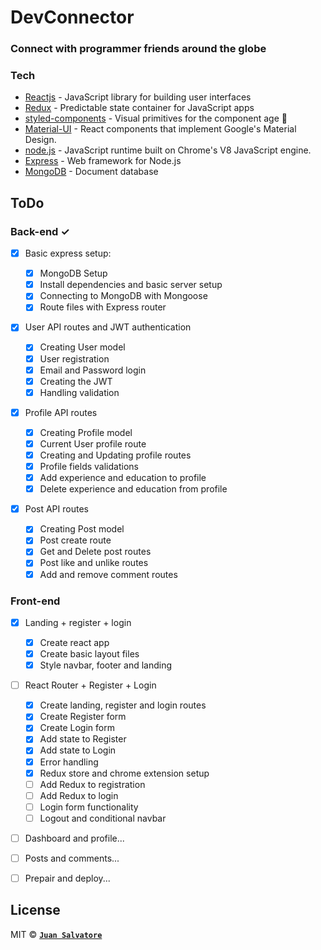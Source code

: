 # DevConnector

### Connect with programmer friends around the globe

### Tech

- [Reactjs](https://reactjs.org/) - JavaScript library for building user interfaces
- [Redux](https://redux.js.org/) - Predictable state container for JavaScript apps
- [styled-components](https://www.styled-components.com/) - Visual primitives for the component age 💅
- [Material-UI](https://material-ui.com/) - React components that implement Google's Material Design.
- [node.js](https://nodejs.org/) - JavaScript runtime built on Chrome's V8 JavaScript engine.
- [Express](https://expressjs.com/) - Web framework for Node.js
- [MongoDB](https://www.mongodb.com/) - Document database

## ToDo

### Back-end ✓

- [x] Basic express setup:

  - [x] MongoDB Setup
  - [x] Install dependencies and basic server setup
  - [x] Connecting to MongoDB with Mongoose
  - [x] Route files with Express router

- [x] User API routes and JWT authentication

  - [x] Creating User model
  - [x] User registration
  - [x] Email and Password login
  - [x] Creating the JWT
  - [x] Handling validation

- [x] Profile API routes

  - [x] Creating Profile model
  - [x] Current User profile route
  - [x] Creating and Updating profile routes
  - [x] Profile fields validations
  - [x] Add experience and education to profile
  - [x] Delete experience and education from profile

- [x] Post API routes
  - [x] Creating Post model
  - [x] Post create route
  - [x] Get and Delete post routes
  - [x] Post like and unlike routes
  - [x] Add and remove comment routes

### Front-end

- [x] Landing + register + login

  - [x] Create react app
  - [x] Create basic layout files
  - [x] Style navbar, footer and landing

- [ ] React Router + Register + Login

  - [x] Create landing, register and login routes
  - [x] Create Register form
  - [x] Create Login form
  - [x] Add state to Register
  - [x] Add state to Login
  - [x] Error handling
  - [x] Redux store and chrome extension setup
  - [ ] Add Redux to registration
  - [ ] Add Redux to login
  - [ ] Login form functionality
  - [ ] Logout and conditional navbar

- [ ] Dashboard and profile...

- [ ] Posts and comments...

- [ ] Prepair and deploy...

## License

MIT © **[`Juan Salvatore`](http://juansalvatore.com)**
